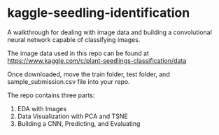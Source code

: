 # kaggle-seedling-identification

A walkthrough for dealing with image data and building a convolutional neural network capable of classifying images.

The image data used in this repo can be found at https://www.kaggle.com/c/plant-seedlings-classification/data

Once downloaded, move the train folder, test folder, and sample_submission.csv file into your repo.

The repo contains three parts:

1. EDA with Images
2. Data Visualization with PCA and TSNE
3. Building a CNN, Predicting, and Evaluating

